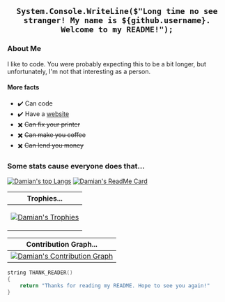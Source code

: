 <div align='center'>

## `System.Console.WriteLine($"Long time no see stranger! My name is ${github.username}. Welcome to my README!");`

</div>

### About Me

I like to code. You were probably expecting this to be a bit longer, but unfortunately, I'm not that interesting as a person. 

#### More facts

- ✔️ Can code
- ✔️ Have a [website](https://dkatsios.ml)
- ✖️ ~~Can fix your printer~~
- ✖️ ~~Can make you coffee~~
- ✖️ ~~Can lend you money~~

<div align='left'>
 
### Some stats cause everyone does that... 

[![Damian's top Langs](https://github-readme-stats.vercel.app/api/top-langs/?username=dk-raw&show_icons=true&theme=darkhub&bg_color=171b22&text_color=CCCCCC&hide_border=true&include_all_commits=true&count_private=true)](https://dkatsios.ml "Damian's top languages")
[![Damian's ReadMe Card](https://github-readme-stats.vercel.app/api?username=dk-raw&show_icons=true&theme=darkhub&bg_color=171b22&text_color=CCCCCC&hide_border=true&include_all_commits=true&count_private=true)](https://dkatsios.ml "Damian's Contributions")
   
| Trophies... |
|-------|
|<p> <a href="https://dkatsios.ml"><img src="https://github-profile-trophy.vercel.app/?username=dk-raw&theme=darkhub&margin-w=12&margin-h=10&column=7" alt="Damian's Trophies" /></a> </p>|

| Contribution Graph... |
|--------|
|[![Damian's Contribution Graph](https://activity-graph.herokuapp.com/graph?username=dk-raw&theme=react-dark&hide_border=true&include_all_commits=true&count_private=true)](https://dkatsios.ml "Damian's Contribution Graph")|

```C++
string THANK_READER()
{
    return "Thanks for reading my README. Hope to see you again!"
}
```

